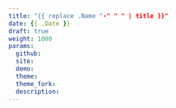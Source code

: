 ```yaml
---
title: "{{ replace .Name "-" " " | title }}"
date: {{ .Date }}
draft: true
weight: 1000
params:
  github: 
  site: 
  demo: 
  theme: 
  theme_fork: 
  description: 
---
```


